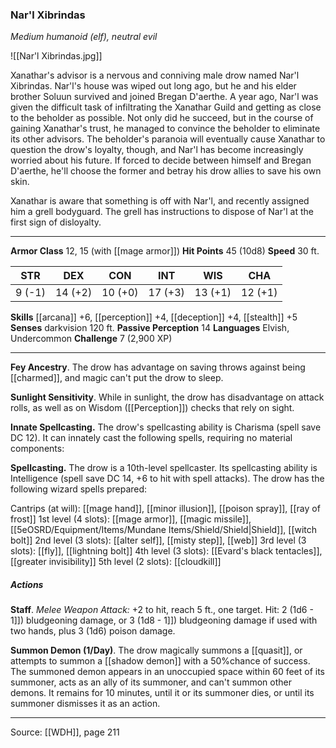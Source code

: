 ### Nar'l Xibrindas
_Medium humanoid (elf), neutral evil_

![[Nar'l Xibrindas.jpg]]

Xanathar's advisor is a nervous and conniving male drow named Nar'l Xibrindas. Nar'l's house was wiped out long ago, but he and his elder brother Soluun survived and joined Bregan D'aerthe. A year ago, Nar'l was given the difficult task of infiltrating the Xanathar Guild and getting as close to the beholder as possible. Not only did he succeed, but in the course of gaining Xanathar's trust, he managed to convince the beholder to eliminate its other advisors. The beholder's paranoia will eventually cause Xanathar to question the drow's loyalty, though, and Nar'l has become increasingly worried about his future. If forced to decide between himself and Bregan D'aerthe, he'll choose the former and betray his drow allies to save his own skin.

Xanathar is aware that something is off with Nar'l, and recently assigned him a grell bodyguard. The grell has instructions to dispose of Nar'l at the first sign of disloyalty.






---

**Armor Class** 12, 15 (with [[mage armor]])
**Hit Points** 45 (10d8)
**Speed** 30 ft.

| STR     | DEX     | CON     | INT     | WIS     | CHA     |
|---------|---------|---------|---------|---------|---------|
| 9 (-1) | 14 (+2) | 10 (+0) | 17 (+3) | 13 (+1) | 12 (+1) |

**Skills** [[arcana]] +6, [[perception]] +4, [[deception]] +4, [[stealth]] +5
**Senses** darkvision 120 ft.
**Passive Perception** 14
**Languages** Elvish, Undercommon
**Challenge** 7 (2,900 XP)

---

**Fey Ancestry**. The drow has advantage on saving throws against being [[charmed]], and magic can't put the drow to sleep.

**Sunlight Sensitivity**. While in sunlight, the drow has disadvantage on attack rolls, as well as on Wisdom ([[Perception]]) checks that rely on sight.

**Innate Spellcasting.** The drow's spellcasting ability is Charisma (spell save DC 12). It can innately cast the following spells, requiring no material components:

**Spellcasting.** The drow is a 10th-level spellcaster. Its spellcasting ability is Intelligence (spell save DC 14, +6 to hit with spell attacks). The drow has the following wizard spells prepared:

Cantrips (at will): [[mage hand]], [[minor illusion]], [[poison spray]], [[ray of frost]]
1st level (4 slots): [[mage armor]], [[magic missile]], [[5eOSRD/Equipment/Items/Mundane Items/Shield/Shield|Shield]], [[witch bolt]]
2nd level (3 slots): [[alter self]], [[misty step]], [[web]]
3rd level (3 slots): [[fly]], [[lightning bolt]]
4th level (3 slots): [[Evard's black tentacles]], [[greater invisibility]]
5th level (2 slots): [[cloudkill]]

##### Actions
**Staff**. _Melee Weapon Attack:_ +2 to hit, reach 5 ft., one target. Hit: 2 (1d6 - 1]]) bludgeoning damage, or 3 (1d8 - 1]]) bludgeoning damage if used with two hands, plus 3 (1d6) poison damage.

**Summon Demon (1/Day)**. The drow magically summons a [[quasit]], or attempts to summon a [[shadow demon]] with a 50%chance of success. The summoned demon appears in an unoccupied space within 60 feet of its summoner, acts as an ally of its summoner, and can't summon other demons. It remains for 10 minutes, until it or its summoner dies, or until its summoner dismisses it as an action.


---

Source: [[WDH]], page 211